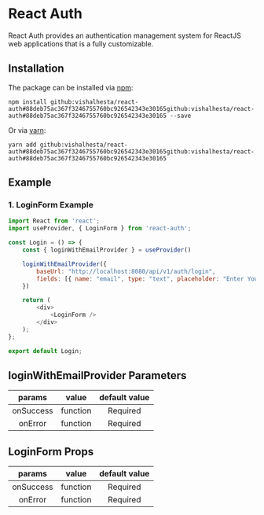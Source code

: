 # React Auth
React Auth provides an authentication management system for ReactJS web applications that is a fully customizable.
## Installation

The package can be installed via [npm](https://github.com/npm/cli):

```
npm install github:vishalhesta/react-auth#88deb75ac367f3246755760bc926542343e30165github:vishalhesta/react-auth#88deb75ac367f3246755760bc926542343e30165 --save
```

Or via [yarn](https://github.com/yarnpkg/yarn):

```
yarn add github:vishalhesta/react-auth#88deb75ac367f3246755760bc926542343e30165github:vishalhesta/react-auth#88deb75ac367f3246755760bc926542343e30165
```

## Example

### 1. LoginForm Example

```js
import React from 'react';
import useProvider, { LoginForm } from 'react-auth';

const Login = () => {
	const { loginWithEmailProvider } = useProvider()

	loginWithEmailProvider({
		baseUrl: "http://localhost:8080/api/v1/auth/login",
		fields: [{ name: "email", type: "text", placeholder: "Enter Your Email" }, { name: "password", type: "password", placeholder: "Enter Your Password" }]
	})

	return (
		<div>
			<LoginForm />
		</div>
	);
};

export default Login;
```

## loginWithEmailProvider Parameters
|    params    |     value           |                default value                        |
|:------------:|:-------------------:|:---------------------------------------------------:|
|     onSuccess  |     function        |                Required                           |
|     onError    |     function        |                Required                           |

## LoginForm Props
|    params    |     value           |                default value                        |
|:------------:|:-------------------:|:---------------------------------------------------:|
|     onSuccess  |     function        |                Required                           |
|     onError    |     function        |                Required                           |